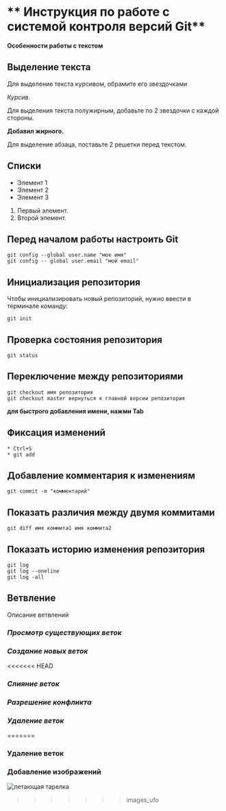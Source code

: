 # ** Инструкция по работе с системой контроля версий Git**

**Особенности работы с текстом**

## Выделение текста

Для выделение текста курсивом, обрамите его звездочками 

*Курсив.*

Для выделения текста полужирным, добавьте по 2 звездочки  с каждой стороны.

**Добавил жирного.**

Для выделение абзаца, поставьте 2 решетки перед текстом.

## Списки

* Элемент 1
* Элемент 2
* Элемент 3

1. Первый элемент.
2. Второй элемент.




## Перед началом работы настроить Git

    git config --global user.name "мое имя"
    git config -- global user.email "мой email"

## Инициализация репозитория

Чтобы инициализировать новый репозиторий, нужно ввести в терминале команду:

    git init

## Проверка состояния репозитория 


    git status


## Переключение между репозиториями

    git checkout имя репозитория
    git checkout master вернуться к главной версии репозитория
**для быстрого добавления имени, нажми Tab**

## Фиксация изменений

    * Ctrl+S
    * git add

## Добавление комментария к изменениям

    git commit -m "комментарий"

## Показать различия между двумя коммитами

    git diff имя коммита1 имя коммита2

## Показать историю изменения репозитория

    git log
    git log --oneline
    git log -all

## Ветвление

Описание ветвлений


### *Просмотр существующих веток*



### *Создание новых веток*

<<<<<<< HEAD


### *Слияние веток*



### *Разрешение конфликта*



### *Удаление веток*
=======
### Удаление веток


### Добавление изображений
![летающая тарелка](тарелка.png)
>>>>>>> images_ufo
